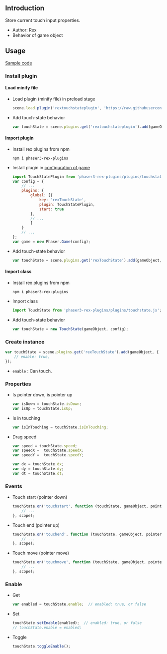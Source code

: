 ## Introduction

Store current touch input properties.

- Author: Rex
- Behavior of game object

## Usage

[Sample code](https://github.com/rexrainbow/phaser3-rex-notes/tree/master/examples/touchstate)

### Install plugin

#### Load minify file

- Load plugin (minify file) in preload stage
    ```javascript
    scene.load.plugin('rextouchstateplugin', 'https://raw.githubusercontent.com/rexrainbow/phaser3-rex-notes/master/dist/rextouchstateplugin.min.js', true);
    ```
- Add touch-state behavior
    ```javascript
    var touchState = scene.plugins.get('rextouchstateplugin').add(gameObject, config);
    ```

#### Import plugin

- Install rex plugins from npm
    ```
    npm i phaser3-rex-plugins
    ```
- Install plugin in [configuration of game](game.md#configuration)
    ```javascript
    import TouchStatePlugin from 'phaser3-rex-plugins/plugins/touchstate-plugin.js';
    var config = {
        // ...
        plugins: {
            global: [{
                key: 'rexTouchState',
                plugin: TouchStatePlugin,
                start: true
            },
            // ...
            ]
        }
        // ...
    };
    var game = new Phaser.Game(config);
    ```
- Add touch-state behavior
    ```javascript
    var touchState = scene.plugins.get('rexTouchState').add(gameObject, config);
    ```

#### Import class

- Install rex plugins from npm
    ```
    npm i phaser3-rex-plugins
    ```
- Import class
    ```javascript
    import TouchState from 'phaser3-rex-plugins/plugins/touchstate.js';
    ```
- Add touch-state behavior
    ```javascript
    var touchState = new TouchState(gameObject, config);
    ```

### Create instance

```javascript
var touchState = scene.plugins.get('rexTouchState').add(gameObject, {
    // enable: true,
});
```

- `enable` : Can touch.

### Properties

- Is pointer down, is pointer up
    ```javascript
    var isDown = touchState.isDown;
    var isUp = touchState.isUp;
    ```
- Is in touching
    ```javascript
    var isInTouching = touchState.isInTouching;
    ```
- Drag speed
    ```javascript
    var speed = touchState.speed;
    var speedX =  touchState.speedX;
    var speedY =  touchState.speedY;
    ```
    ```javascript
    var dx = touchState.dx;
    var dy = touchState.dy;
    var dt = touchState.dt;    
    ``` 

### Events

- Touch start (pointer down)
    ```javascript
    touchState.on('touchstart', function (touchState, gameObject, pointer, localX, localY, event) {
        // ...
    }, scope);
    ```
- Touch end (pointer up)
    ```javascript
    touchState.on('touchend', function (touchState, gameObject, pointer) {
        // ...
    }, scope);
    ```
- Touch move (pointer move)
    ```javascript
    touchState.on('touchmove', function (touchState, gameObject, pointer, localX, localY, event) {
        // ...
    }, scope);
    ```

### Enable

- Get
    ```javascript
    var enabled = touchState.enable;  // enabled: true, or false
    ```
- Set
    ```javascript
    touchState.setEnable(enabled);  // enabled: true, or false
    // touchState.enable = enabled;
    ```
- Toggle
    ```javascript
    touchState.toggleEnable();
    ```
